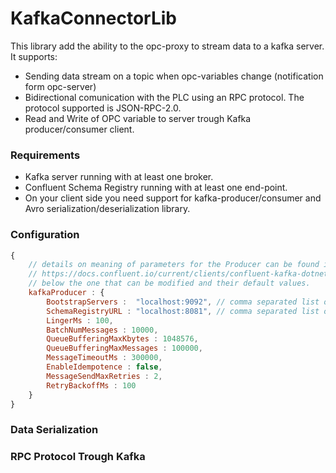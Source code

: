 # KafkaConnectorLib

This library add the ability to the opc-proxy to stream data to a kafka server. It supports:

- Sending data stream on a topic when opc-variables change (notification form opc-server)
- Bidirectional comunication with the PLC using an RPC protocol. The protocol supported is JSON-RPC-2.0.
- Read and Write of OPC variable to server trough Kafka producer/consumer client.

### Requirements
- Kafka server running with at least one broker.
- Confluent Schema Registry running with at least one end-point.
- On your client side you need support for kafka-producer/consumer and Avro serialization/deserialization library.

### Configuration
```javascript
{
    // details on meaning of parameters for the Producer can be found in:
    // https://docs.confluent.io/current/clients/confluent-kafka-dotnet/api/Confluent.Kafka.ProducerConfig.html
    // below the one that can be modified and their default values.
    kafkaProducer : {
        BootstrapServers :  "localhost:9092", // comma separated list of kafka-brokers URLs
        SchemaRegistryURL : "localhost:8081", // comma separated list of URLs for the schema-registry server
        LingerMs : 100,
        BatchNumMessages : 10000,
        QueueBufferingMaxKbytes : 1048576,
        QueueBufferingMaxMessages : 100000,
        MessageTimeoutMs : 300000,
        EnableIdempotence : false,
        MessageSendMaxRetries : 2,
        RetryBackoffMs : 100
    }
}
```

### Data Serialization

### RPC Protocol Trough Kafka

